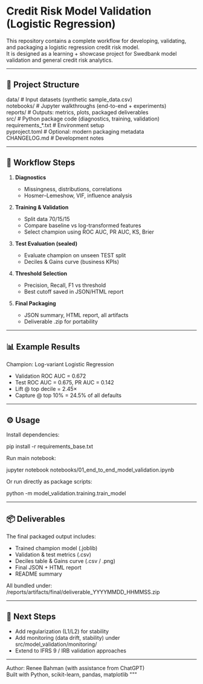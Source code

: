 # Credit Risk Model Validation (Logistic Regression)

This repository contains a complete workflow for developing, validating, and packaging a logistic regression credit risk model.  
It is designed as a learning + showcase project for Swedbank model validation and general credit risk analytics.

---

## 📂 Project Structure

data/               # Input datasets (synthetic sample_data.csv)  
notebooks/          # Jupyter walkthroughs (end-to-end + experiments)  
reports/            # Outputs: metrics, plots, packaged deliverables  
src/                # Python package code (diagnostics, training, validation)  
requirements_*.txt  # Environment setup  
pyproject.toml      # Optional: modern packaging metadata  
CHANGELOG.md        # Development notes  

---

## 🔑 Workflow Steps

1. **Diagnostics**  
   - Missingness, distributions, correlations  
   - Hosmer–Lemeshow, VIF, influence analysis  

2. **Training & Validation**  
   - Split data 70/15/15  
   - Compare baseline vs log-transformed features  
   - Select champion using ROC AUC, PR AUC, KS, Brier  

3. **Test Evaluation (sealed)**  
   - Evaluate champion on unseen TEST split  
   - Deciles & Gains curve (business KPIs)  

4. **Threshold Selection**  
   - Precision, Recall, F1 vs threshold  
   - Best cutoff saved in JSON/HTML report  

5. **Final Packaging**  
   - JSON summary, HTML report, all artifacts  
   - Deliverable .zip for portability  

---

## 📊 Example Results

Champion: Log-variant Logistic Regression

- Validation ROC AUC = 0.672  
- Test ROC AUC = 0.675, PR AUC = 0.142  
- Lift @ top decile = 2.45×  
- Capture @ top 10% = 24.5% of all defaults  

---

## ⚙️ Usage

Install dependencies:

pip install -r requirements_base.txt

Run main notebook:

jupyter notebook notebooks/01_end_to_end_model_validation.ipynb

Or run directly as package scripts:

python -m model_validation.training.train_model

---

## 📦 Deliverables

The final packaged output includes:

- Trained champion model (.joblib)  
- Validation & test metrics (.csv)  
- Deciles table & Gains curve (.csv / .png)  
- Final JSON + HTML report  
- README summary  

All bundled under:  
/reports/artifacts/final/deliverable_YYYYMMDD_HHMMSS.zip

---

## 🚀 Next Steps

- Add regularization (L1/L2) for stability  
- Add monitoring (data drift, stability) under src/model_validation/monitoring/  
- Extend to IFRS 9 / IRB validation approaches  

---

Author: Renee Bahman (with assistance from ChatGPT)  
Built with Python, scikit-learn, pandas, matplotlib
"""
